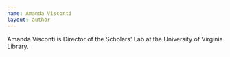 ```yaml
---
name: Amanda Visconti
layout: author
---
```

Amanda Visconti is Director of the Scholars' Lab at the University of Virginia Library.
